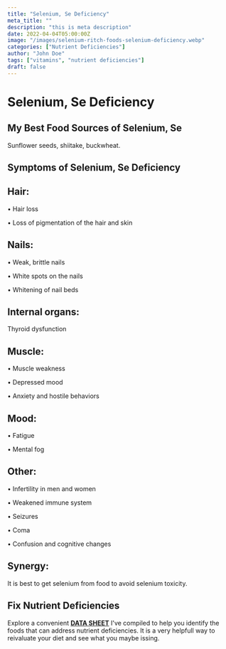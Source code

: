 ```yaml
---
title: "Selenium, Se Deficiency"
meta_title: ""
description: "this is meta description"
date: 2022-04-04T05:00:00Z
image: "/images/selenium-ritch-foods-selenium-deficiency.webp"
categories: ["Nutrient Deficiencies"]
author: "John Doe"
tags: ["vitamins", "nutrient deficiencies"]
draft: false
---
```

<h1>Selenium, Se Deficiency</h1>
<h2>My Best Food Sources of Selenium, Se</h2>
<p>Sunflower seeds, shiitake, buckwheat.</p>
<h2>Symptoms of Selenium, Se  Deficiency</h2>
<h2>Hair:</h2><p>&bull; Hair loss</p><p>&bull; Loss of pigmentation of the hair and skin</p>
<h2>Nails:</h2><p>&bull; Weak, brittle nails</p><p>&bull; White spots on the nails</p><p>&bull; Whitening of nail beds</p>
<h2>Internal organs:</h2><p>Thyroid dysfunction</p>
<h2>Muscle:</h2><p>&bull; Muscle weakness</p><p>&bull; Depressed mood</p><p>&bull; Anxiety and hostile behaviors</p>
<h2>Mood:</h2><p>&bull; Fatigue</p><p>&bull; Mental fog</p>
<h2>Other:</h2><p>&bull; Infertility in men and women</p><p>&bull; Weakened immune system</p> <p>&bull; Seizures</p><p>&bull; Coma</p><p>&bull; Confusion and cognitive changes</p>
<h2>Synergy:</h2><p>It is best to get selenium from food to avoid selenium toxicity.</p>
<h2>Fix Nutrient Deficiencies</h2><p>Explore a convenient <a title="fix nutritional deficiencies with a data sheet" href="../nutrients-in-healthy-foods.html"><b>DATA SHEET</b></a> I've compiled to help you identify the foods that can address nutrient deficiencies. It is a very helpfull way to reivaluate your diet and see what you maybe issing.</p>